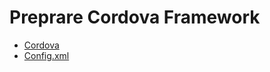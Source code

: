 # Preprare Cordova Framework

- [Cordova](https://cordova.apache.org/#getstarted)
- [Config.xml](https://cordova.apache.org/docs/en/latest/config_ref/)
